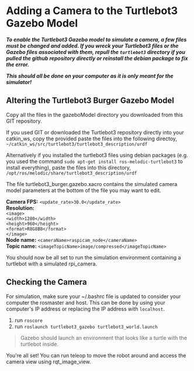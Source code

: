 
# Adding a Camera to the Turtlebot3 Gazebo Model

***To enable the Turtlebot3 Gazebo model to simulate a camera, a few files must be changed and added. If you wreck your Turtlebot3 files or the Gazebo files associated with them, repull the `turtlebot3` directory if you pulled the github repository directly or reinstall the debian package to fix the error.***

***This should all be done on your computer as it is only meant for the simulator!***

## Altering the Turtlebot3 Burger Gazebo Model

Copy all the files in the gazeboModel directory you downloaded from this GIT repository.

If you used GIT or downloaded the Turtlebot3 repository directly into your catkin_ws, copy the provided paste the files into the following directoy,\
`~/catkin_ws/src/turtlebot3/turtlebot3_description/urdf`

Alternatively if you installed the turtlebot3 files using debian packages (e.g. you used the command `sudo apt-get install ros-melodic-turtlebot3` to install everything), paste the files into this directory,\
`/opt/ros/melodic/share/turtlebot3_description/urdf`

The file turtlebot3_burger.gazebo.xacro contains the simulated camera model parameters at the bottom of the file you may want to edit.
 
 **Camera FPS:** `<update_rate>30.0</update_rate>`  
 **Resolution:**  
`<image>`  
`<width>1280</width>`  
`<height>960</height>`  
`<format>R8G8B8</format>`  
`</image>`  
 **Node name:** `<cameraName>raspicam_node</cameraName>`  
**Topic name:** `<imageTopicName>image/compressed</imageTopicName>`  

You should now be all set to run the simulation environment containing a turtlebot with a simulated rpi_camera.

## Checking the Camera

For simulation, make sure your ~/.bashrc file is updated to consider your computer the rosmaster and host. This can be done by using your computer's IP address or replacing the IP address with `localhost`.

 1. run `roscore`
 2. run `roslaunch turtlebot3_gazebo turtlebot3_world.launch`
> Gazebo should launch an environment that looks like a turtle with the turtlebot inside.

You're all set! You can run teleop to move the robot around and access the camera view using rqt_image_view.